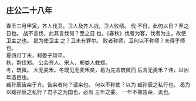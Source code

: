 ## 庄公二十八年
春王三月甲寅，齐人伐卫。卫人及齐人战，卫人败绩。 伐
不日，此何以日？至之日也。 战不言伐，此其言伐何？至之日
也。《春秋》伐者为客，伐者为主，故使卫主之也。 曷为使卫主
之？卫未有罪尔。 败者称师，卫何以不称师？未得乎师也。  
夏四月丁未，邾娄子琐卒。  
秋，荆伐郑。 公会齐人、宋人、邾娄人救郑。  
冬，筑微。 大无麦禾。冬既见无麦禾矣，曷为先言筑微而
后言无麦禾？讳，以凶年造邑也。  
臧孙辰告籴于齐。告籴者何？请籴也。 何以不称使？以为
臧孙辰之私行也。 曷为以臧孙辰之私行？君子之为国也，必有
三年之委。 一年不熟告籴，讥也。  

